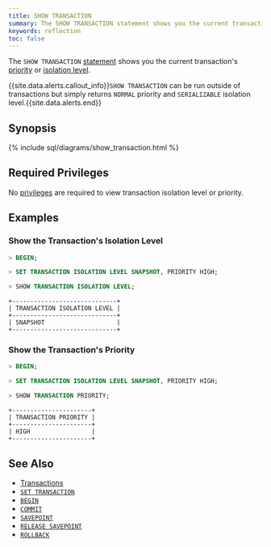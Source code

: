```yaml
---
title: SHOW TRANSACTION
summary: The SHOW TRANSACTION statement shows you the current transaction's priority or isolation level.
keywords: reflection
toc: false
---
```


The `SHOW TRANSACTION` [statement](sql-statements.html) shows you the current transaction's [priority](transactions.html#transaction-priorities) or [isolation level](transactions.html#isolation-levels).

{{site.data.alerts.callout_info}}<code>SHOW TRANSACTION</code> can be run outside of transactions but simply returns <code>NORMAL</code> priority and <code>SERIALIZABLE</code> isolation level.{{site.data.alerts.end}}

<div id="toc"></div>

## Synopsis

{% include sql/diagrams/show_transaction.html %}

## Required Privileges

No [privileges](privileges.html) are required to view transaction isolation level or priority.

## Examples

### Show the Transaction's Isolation Level

~~~ sql
> BEGIN;

> SET TRANSACTION ISOLATION LEVEL SNAPSHOT, PRIORITY HIGH;

> SHOW TRANSACTION ISOLATION LEVEL;
~~~
~~~
+-----------------------------+
| TRANSACTION ISOLATION LEVEL |
+-----------------------------+
| SNAPSHOT                    |
+-----------------------------+
~~~

### Show the Transaction's Priority

~~~ sql
> BEGIN;

> SET TRANSACTION ISOLATION LEVEL SNAPSHOT, PRIORITY HIGH;

> SHOW TRANSACTION PRIORITY;
~~~
~~~
+----------------------+
| TRANSACTION PRIORITY |
+----------------------+
| HIGH                 |
+----------------------+
~~~

## See Also

- [Transactions](transactions.html)
- [`SET TRANSACTION`](set-transaction.html)
- [`BEGIN`](begin-transaction.html)
- [`COMMIT`](commit-transaction.html)
- [`SAVEPOINT`](savepoint.html)
- [`RELEASE SAVEPOINT`](release-savepoint.html)
- [`ROLLBACK`](rollback-transaction.html)